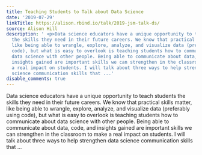 ```yaml
---
title: Teaching Students to Talk about Data Science
date: '2019-07-29'
linkTitle: https://alison.rbind.io/talk/2019-jsm-talk-ds/
source: Alison Hill
description: ' <p>Data science educators have a unique opportunity to teach students
  the skills they need in their future careers. We know that practical skills matter,
  like being able to wrangle, explore, analyze, and visualize data (preferably using
  code), but what is easy to overlook is teaching students how to communicate about
  data science with other people. Being able to communicate about data, code, and
  insights gained are important skills we can strengthen in the classroom to make
  a real impact on students. I will talk about three ways to help strengthen data
  science communication skills that ...'
disable_comments: true
---
```

 <p>Data science educators have a unique opportunity to teach students the skills they need in their future careers. We know that practical skills matter, like being able to wrangle, explore, analyze, and visualize data (preferably using code), but what is easy to overlook is teaching students how to communicate about data science with other people. Being able to communicate about data, code, and insights gained are important skills we can strengthen in the classroom to make a real impact on students. I will talk about three ways to help strengthen data science communication skills that ...